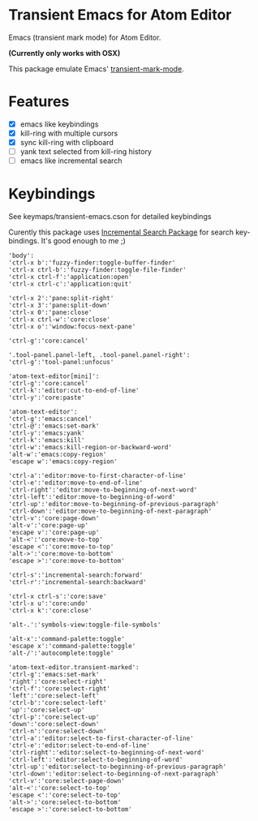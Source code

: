 Transient Emacs for Atom Editor
===============================

Emacs (transient mark mode) for Atom Editor.

**(Currently only works with OSX)**

This package emulate Emacs'
[transient-mark-mode](http://www.emacswiki.org/emacs/TransientMarkMode).

Features
========

- [x] emacs like keybindings
- [x] kill-ring with multiple cursors
- [x] sync kill-ring with clipboard
- [ ] yank text selected from kill-ring history
- [ ] emacs like incremental search

Keybindings
===========

See keymaps/transient-emacs.cson for detailed keybindings

Curently this package uses [Incremental Search Package](https://atom.io/packages/incremental-search)
for search key-bindings.
It's good enough to me ;)

```coffee-script
'body':
'ctrl-x b':'fuzzy-finder:toggle-buffer-finder'
'ctrl-x ctrl-b':'fuzzy-finder:toggle-file-finder'
'ctrl-x ctrl-f':'application:open'
'ctrl-x ctrl-c':'application:quit'

'ctrl-x 2':'pane:split-right'
'ctrl-x 3':'pane:split-down'
'ctrl-x 0':'pane:close'
'ctrl-x ctrl-w':'core:close'
'ctrl-x o':'window:focus-next-pane'

'ctrl-g':'core:cancel'

'.tool-panel.panel-left, .tool-panel.panel-right':
'ctrl-g':'tool-panel:unfocus'

'atom-text-editor[mini]':
'ctrl-g':'core:cancel'
'ctrl-k':'editor:cut-to-end-of-line'
'ctrl-y':'core:paste'

'atom-text-editor':
'ctrl-g':'emacs:cancel'
'ctrl-@':'emacs:set-mark'
'ctrl-y':'emacs:yank'
'ctrl-k':'emacs:kill'
'ctrl-w':'emacs:kill-region-or-backward-word'
'alt-w':'emacs:copy-region'
'escape w':'emacs:copy-region'

'ctrl-a':'editor:move-to-first-character-of-line'
'ctrl-e':'editor:move-to-end-of-line'
'ctrl-right':'editor:move-to-beginning-of-next-word'
'ctrl-left':'editor:move-to-beginning-of-word'
'ctrl-up':'editor:move-to-beginning-of-previous-paragraph'
'ctrl-down':'editor:move-to-beginning-of-next-paragraph'
'ctrl-v':'core:page-down'
'alt-v':'core:page-up'
'escape v':'core:page-up'
'alt-<':'core:move-to-top'
'escape <':'core:move-to-top'
'alt->':'core:move-to-bottom'
'escape >':'core:move-to-bottom'

'ctrl-s':'incremental-search:forward'
'ctrl-r':'incremental-search:backward'

'ctrl-x ctrl-s':'core:save'
'ctrl-x u':'core:undo'
'ctrl-x k':'core:close'

'alt-.':'symbols-view:toggle-file-symbols'

'alt-x':'command-palette:toggle'
'escape x':'command-palette:toggle'
'alt-/':'autocomplete:toggle'

'atom-text-editor.transient-marked':
'ctrl-g':'emacs:set-mark'
'right':'core:select-right'
'ctrl-f':'core:select-right'
'left':'core:select-left'
'ctrl-b':'core:select-left'
'up':'core:select-up'
'ctrl-p':'core:select-up'
'down':'core:select-down'
'ctrl-n':'core:select-down'
'ctrl-a':'editor:select-to-first-character-of-line'
'ctrl-e':'editor:select-to-end-of-line'
'ctrl-right':'editor:select-to-beginning-of-next-word'
'ctrl-left':'editor:select-to-beginning-of-word'
'ctrl-up':'editor:select-to-beginning-of-previous-paragraph'
'ctrl-down':'editor:select-to-beginning-of-next-paragraph'
'ctrl-v':'core:select-page-down'
'alt-<':'core:select-to-top'
'escape <':'core:select-to-top'
'alt->':'core:select-to-bottom'
'escape >':'core:select-to-bottom'

```
